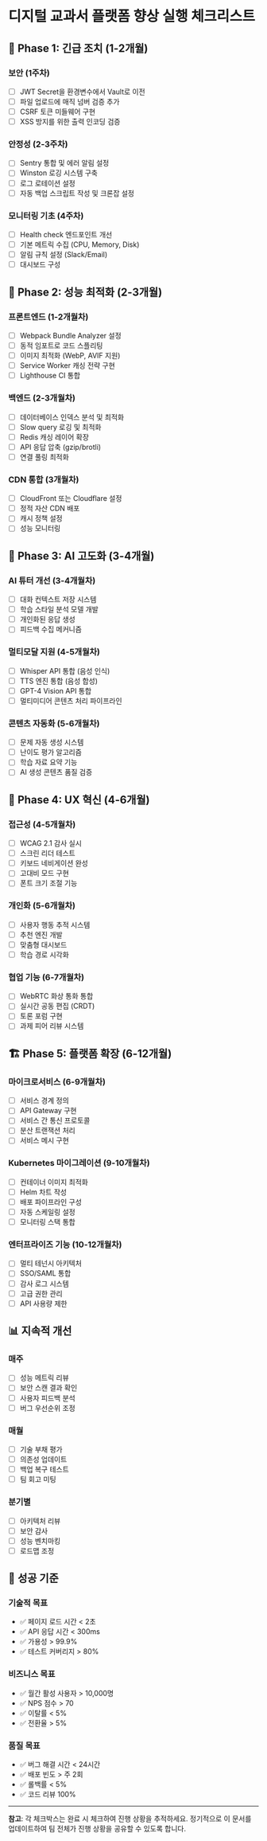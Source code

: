 # 디지털 교과서 플랫폼 향상 실행 체크리스트

## 🚨 Phase 1: 긴급 조치 (1-2개월)

### 보안 (1주차)
- [ ] JWT Secret을 환경변수에서 Vault로 이전
- [ ] 파일 업로드에 매직 넘버 검증 추가
- [ ] CSRF 토큰 미들웨어 구현
- [ ] XSS 방지를 위한 출력 인코딩 검증

### 안정성 (2-3주차)
- [ ] Sentry 통합 및 에러 알림 설정
- [ ] Winston 로깅 시스템 구축
- [ ] 로그 로테이션 설정
- [ ] 자동 백업 스크립트 작성 및 크론잡 설정

### 모니터링 기초 (4주차)
- [ ] Health check 엔드포인트 개선
- [ ] 기본 메트릭 수집 (CPU, Memory, Disk)
- [ ] 알림 규칙 설정 (Slack/Email)
- [ ] 대시보드 구성

## 🚀 Phase 2: 성능 최적화 (2-3개월)

### 프론트엔드 (1-2개월차)
- [ ] Webpack Bundle Analyzer 설정
- [ ] 동적 임포트로 코드 스플리팅
- [ ] 이미지 최적화 (WebP, AVIF 지원)
- [ ] Service Worker 캐싱 전략 구현
- [ ] Lighthouse CI 통합

### 백엔드 (2-3개월차)
- [ ] 데이터베이스 인덱스 분석 및 최적화
- [ ] Slow query 로깅 및 최적화
- [ ] Redis 캐싱 레이어 확장
- [ ] API 응답 압축 (gzip/brotli)
- [ ] 연결 풀링 최적화

### CDN 통합 (3개월차)
- [ ] CloudFront 또는 Cloudflare 설정
- [ ] 정적 자산 CDN 배포
- [ ] 캐시 정책 설정
- [ ] 성능 모니터링

## 🤖 Phase 3: AI 고도화 (3-4개월)

### AI 튜터 개선 (3-4개월차)
- [ ] 대화 컨텍스트 저장 시스템
- [ ] 학습 스타일 분석 모델 개발
- [ ] 개인화된 응답 생성
- [ ] 피드백 수집 메커니즘

### 멀티모달 지원 (4-5개월차)
- [ ] Whisper API 통합 (음성 인식)
- [ ] TTS 엔진 통합 (음성 합성)
- [ ] GPT-4 Vision API 통합
- [ ] 멀티미디어 콘텐츠 처리 파이프라인

### 콘텐츠 자동화 (5-6개월차)
- [ ] 문제 자동 생성 시스템
- [ ] 난이도 평가 알고리즘
- [ ] 학습 자료 요약 기능
- [ ] AI 생성 콘텐츠 품질 검증

## 👥 Phase 4: UX 혁신 (4-6개월)

### 접근성 (4-5개월차)
- [ ] WCAG 2.1 감사 실시
- [ ] 스크린 리더 테스트
- [ ] 키보드 네비게이션 완성
- [ ] 고대비 모드 구현
- [ ] 폰트 크기 조절 기능

### 개인화 (5-6개월차)
- [ ] 사용자 행동 추적 시스템
- [ ] 추천 엔진 개발
- [ ] 맞춤형 대시보드
- [ ] 학습 경로 시각화

### 협업 기능 (6-7개월차)
- [ ] WebRTC 화상 통화 통합
- [ ] 실시간 공동 편집 (CRDT)
- [ ] 토론 포럼 구현
- [ ] 과제 피어 리뷰 시스템

## 🏗️ Phase 5: 플랫폼 확장 (6-12개월)

### 마이크로서비스 (6-9개월차)
- [ ] 서비스 경계 정의
- [ ] API Gateway 구현
- [ ] 서비스 간 통신 프로토콜
- [ ] 분산 트랜잭션 처리
- [ ] 서비스 메시 구현

### Kubernetes 마이그레이션 (9-10개월차)
- [ ] 컨테이너 이미지 최적화
- [ ] Helm 차트 작성
- [ ] 배포 파이프라인 구성
- [ ] 자동 스케일링 설정
- [ ] 모니터링 스택 통합

### 엔터프라이즈 기능 (10-12개월차)
- [ ] 멀티 테넌시 아키텍처
- [ ] SSO/SAML 통합
- [ ] 감사 로그 시스템
- [ ] 고급 권한 관리
- [ ] API 사용량 제한

## 📊 지속적 개선

### 매주
- [ ] 성능 메트릭 리뷰
- [ ] 보안 스캔 결과 확인
- [ ] 사용자 피드백 분석
- [ ] 버그 우선순위 조정

### 매월
- [ ] 기술 부채 평가
- [ ] 의존성 업데이트
- [ ] 백업 복구 테스트
- [ ] 팀 회고 미팅

### 분기별
- [ ] 아키텍처 리뷰
- [ ] 보안 감사
- [ ] 성능 벤치마킹
- [ ] 로드맵 조정

## 🎯 성공 기준

### 기술적 목표
- ✅ 페이지 로드 시간 < 2초
- ✅ API 응답 시간 < 300ms
- ✅ 가용성 > 99.9%
- ✅ 테스트 커버리지 > 80%

### 비즈니스 목표
- ✅ 월간 활성 사용자 > 10,000명
- ✅ NPS 점수 > 70
- ✅ 이탈률 < 5%
- ✅ 전환율 > 5%

### 품질 목표
- ✅ 버그 해결 시간 < 24시간
- ✅ 배포 빈도 > 주 2회
- ✅ 롤백률 < 5%
- ✅ 코드 리뷰 100%

---

**참고**: 각 체크박스는 완료 시 체크하여 진행 상황을 추적하세요. 정기적으로 이 문서를 업데이트하여 팀 전체가 진행 상황을 공유할 수 있도록 합니다.